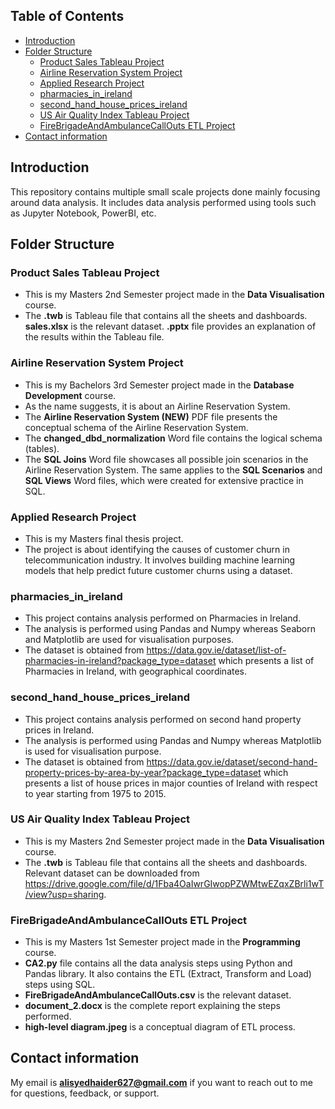 ## Table of Contents
- [Introduction](#introduction)
- [Folder Structure](#folder_struct)
  - [Product Sales Tableau Project](#prod_sales_tab_proj)
  - [Airline Reservation System Project](#airline_proj)
  - [Applied Research Project](#applied_research_proj)
  - [pharmacies_in_ireland](#pharmacies_in_ireland)
  - [second_hand_house_prices_ireland](#second_hand_house_prices_ireland)
  - [US Air Quality Index Tableau Project](#us_air_tab_proj)
  - [FireBrigadeAndAmbulanceCallOuts ETL Project](#etlproject)
- [Contact information](#contact)

## Introduction <a name="introduction"></a>
This repository contains multiple small scale projects done mainly focusing around data analysis. It includes data analysis performed using tools such as Jupyter Notebook, PowerBI, etc. 

## Folder Structure <a name="folder_struct"></a>
### Product Sales Tableau Project <a name="prod_sales_tab_proj"></a>
- This is my Masters 2nd Semester project made in the **Data Visualisation** course.
- The **.twb** is Tableau file that contains all the sheets and dashboards. **sales.xlsx** is the relevant dataset. **.pptx** file provides an explanation of the results within the Tableau file.
 
### Airline Reservation System Project <a name="airline_proj"></a>
- This is my Bachelors 3rd Semester project made in the **Database Development** course.
- As the name suggests, it is about an Airline Reservation System. 
- The **Airline Reservation System (NEW)** PDF file presents the conceptual schema of the Airline Reservation System.
- The **changed_dbd_normalization** Word file contains the logical schema (tables).
- The **SQL Joins** Word file showcases all possible join scenarios in the Airline Reservation System. The same applies to the **SQL Scenarios** and **SQL Views** Word files, which were created for extensive practice in SQL.

### Applied Research Project <a name="applied_research_proj"></a>
- This is my Masters final thesis project.
- The project is about identifying the causes of customer churn in telecommunication industry. It involves building machine learning models that help predict future customer churns using a dataset. 

### pharmacies_in_ireland <a name="pharmacies_in_ireland"></a>
- This project contains analysis performed on Pharmacies in Ireland.
- The analysis is performed using Pandas and Numpy whereas Seaborn and Matplotlib are used for visualisation purposes.
- The dataset is obtained from https://data.gov.ie/dataset/list-of-pharmacies-in-ireland?package_type=dataset which presents a list of Pharmacies in Ireland, with geographical coordinates.

### second_hand_house_prices_ireland <a name="second_hand_house_prices_ireland"></a>
- This project contains analysis performed on second hand property prices in Ireland.
- The analysis is performed using Pandas and Numpy whereas Matplotlib is used for visualisation purpose.
- The dataset is obtained from https://data.gov.ie/dataset/second-hand-property-prices-by-area-by-year?package_type=dataset which presents a list of house prices in major counties of Ireland with respect to year starting from 1975 to 2015.

### US Air Quality Index Tableau Project <a name="us_air_tab_proj"></a>
- This is my Masters 2nd Semester project made in the **Data Visualisation** course.
- The **.twb** is Tableau file that contains all the sheets and dashboards. Relevant dataset can be downloaded from https://drive.google.com/file/d/1Fba4OaIwrGIwopPZWMtwEZqxZBrli1wT/view?usp=sharing.

### FireBrigadeAndAmbulanceCallOuts ETL Project <a name="etlproject"></a>
- This is my Masters 1st Semester project made in the **Programming** course.
- **CA2.py** file contains all the data analysis steps using Python and Pandas library. It also contains the ETL (Extract, Transform and Load) steps using SQL.
- **FireBrigadeAndAmbulanceCallOuts.csv** is the relevant dataset.
- **document_2.docx** is the complete report explaining the steps performed.
- **high-level diagram.jpeg** is a conceptual diagram of ETL process.

## Contact information <a name="contact"></a>
My email is **alisyedhaider627@gmail.com** if you want to reach out to me for questions, feedback, or support.
